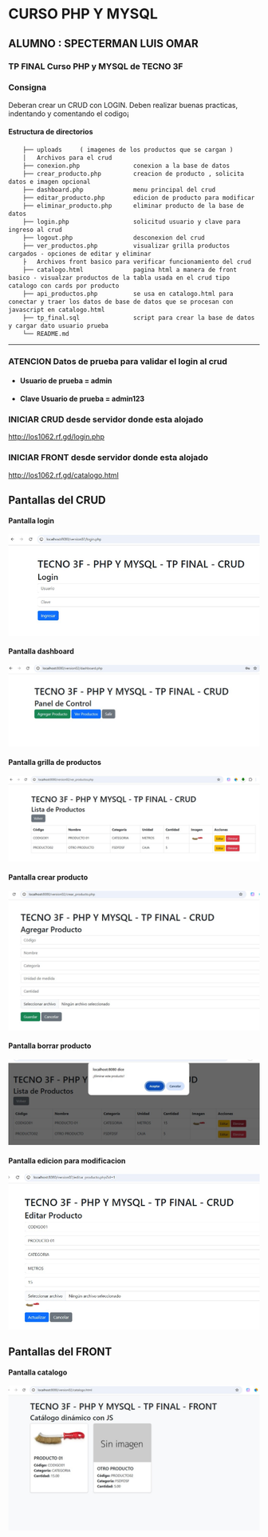 #  CURSO PHP Y MYSQL
## ALUMNO : SPECTERMAN LUIS OMAR

### TP FINAL Curso PHP y MYSQL de TECNO 3F 

### Consigna
Deberan crear un CRUD con LOGIN.
Deben realizar buenas practicas, indentando y comentando el
codigo¡

#### Estructura de directorios
``` tree
    ├── uploads     ( imagenes de los productos que se cargan )
    │   Archivos para el crud   
    ├── conexion.php               conexion a la base de datos
    ├── crear_producto.php         creacion de producto , solicita datos e imagen opcional
    ├── dashboard.php              menu principal del crud
    ├── editar_producto.php        edicion de producto para modificar 
    ├── eliminar_producto.php      eliminar producto de la base de datos 
    ├── login.php                  solicitud usuario y clave para ingreso al crud
    ├── logout.php                 desconexion del crud
    ├── ver_productos.php          visualizar grilla productos cargados - opciones de editar y eliminar  
    ├   Archivos front basico para verificar funcionamiento del crud
    ├── catalogo.html              pagina html a manera de front basico - visualzar productos de la tabla usada en el crud tipo catalogo con cards por producto
    ├── api_productos.php          se usa en catalogo.html para conectar y traer los datos de base de datos que se procesan con javascript en catalogo.html
    ├── tp_final.sql               script para crear la base de datos y cargar dato usuario prueba
    └── README.md
```

---
### ATENCION Datos de prueba para validar el login al crud
  - #### Usuario de prueba        = admin
  - #### Clave Usuario de prueba  = admin123

### INICIAR CRUD desde servidor donde esta alojado
http://los1062.rf.gd/login.php

### INICIAR FRONT desde servidor donde esta alojado
http://los1062.rf.gd/catalogo.html





## Pantallas del CRUD
#### Pantalla login
![Pantalla de login](imagenes/login.jpg)

#### Pantalla dashboard
![Pantalla Dashboard](imagenes/dashboard.jpg)

#### Pantalla grilla de productos
![Pantalla ver_productos](imagenes/ver_productos.jpg)

#### Pantalla crear producto
![Pantalla crear_producto](imagenes/crear_producto.jpg)

#### Pantalla borrar producto
![Pantalla borrar_producto](imagenes/elimninar_producto.jpg)

#### Pantalla edicion para modificacion
![Pantalla editar_producto](imagenes/editar_producto.jpg)


## Pantallas del FRONT 
#### Pantalla catalogo
![Pantalla FRONT](imagenes/FRONT.jpg)




